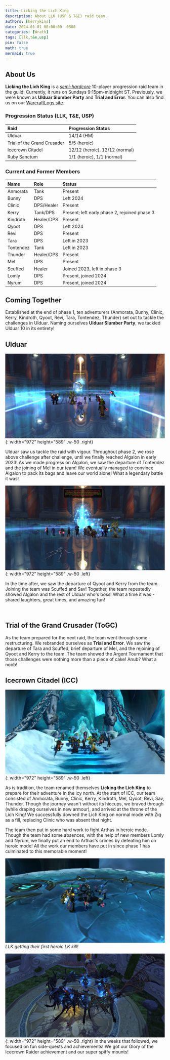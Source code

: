 ```yaml
---
title: Licking the Lich King
description: About LLK (USP & T&E) raid team.
authors: [kerrykins]
date: 2024-01-01 00:00:00 -0500
categories: [Wrath]
tags: [llk,t&e,usp]
pin: false
math: true
mermaid: true
---
```


## About Us
**Licking the Lich King** is a *[semi-hardcore](https://enclavewow.github.io/posts/raidtype/#semi-hardcore)* 10-player progression raid team in the guild. Currently, it runs on Sundays 9:15pm-midnight ST. Previously, we were known as **Ulduar Slumber Party** and **Trial and Error**. You can also find us on our [WarcraftLogs site](https://classic.warcraftlogs.com/guild/id/697940). 

### Progression Status (LLK, T&E, USP)

| Raid               | Progression Status         |
| :--------------------------- | :--------------- |
| Ulduar    | 14/14 (HM) |
| Trial of the Grand Crusader    | 5/5 (heroic)  |
| Icecrown Citadel     | 12/12 (heroic), 12/12 (normal)   |
| Ruby Sanctum      | 1/1 (heroic), 1/1 (normal)   |

### Current and Former Members

| Name               	     | Role          | Status |
| :--------------------------- | :--------------- | :------ |
| Anmorata         | Tank     | Present |
| Bunny              | DPS    | Left 2024 |
| Clinic               | DPS/Healer    | Present |
| Kerry              | Tank/DPS    | Present; left early phase 2, rejoined phase 3 |
| Kindroth               | Healer/DPS    | Present |
| Qyoot               | DPS  | Left 2024 |
| Revi               | DPS  | Present |
| Tara               | DPS  | Left in 2023 |
| Tontendez               | Tank  | Left in 2023 |
| Thunder               | Healer/DPS  | Present |
| Mel               | DPS  | Present |
| Scuffed               | Healer  | Joined 2023, left in phase 3 |
| Lomly               | DPS  | Present, joined 2024 |
| Nyrum               | DPS  | Present, joined 2024 |

## Coming Together
Established at the end of phase 1, ten adventurers (Anmorata, Bunny, Clinic, Kerry, Kindroth, Qyoot, Revi, Tara, Tontendez, Thunder) set out to tackle the challenges in Ulduar. Naming ourselves **Ulduar Slumber Party**, we tackled Ulduar 10 in its entirety! 

## Ulduar
![USPalgalon2](/images/USPalgalon2.jpg){: width="972" height="589" .w-50 .right}

Ulduar saw us tackle the raid with vigour. Throughout phase 2, we rose above challenge after challenge, until we finally reached Algalon in early 2023! As we made progress on Algalon, we saw the departure of Tontendez and the joining of Mel in our team! We eventually managed to convince Algalon to pack its bags and leave our world alone! What a legendary battle it was!

![USPalgalon1](/images/USPalgalon1.jpg){: width="972" height="589" .w-50 .left}

In the time after, we saw the departure of Qyoot and Kerry from the team. Joining the team was Scuffed and Sav! Together, the team repeatedly showed Algalon and the rest of Ulduar who's boss! What a time it was - shared laughters, great times, and amazing fun!

&nbsp;
&nbsp;
&nbsp;

## Trial of the Grand Crusader (ToGC)
As the team prepared for the next raid, the team went through some restructuring. We rebranded ourselves as **Trial and Error**. We saw the departure of Tara and Scuffed, brief departure of Mel, and the rejoining of Qyoot and Kerry to the team. The team showed the Argent Tournament that those challenges were nothing more than a piece of cake! Anub? What a noob!

## Icecrown Citadel (ICC)

![LLKnormalarthas](/images/LLKsmallarthas.jpg){: width="972" height="589" .w-50 .left}

As is tradition, the team renamed themselves **Licking the Lich King** to prepare for their adventure in the icy north. At the start of ICC, our team consisted of Anmorata, Bunny, Clinic, Kerry, Kindroth, Mel, Qyoot, Revi, Sav, Thunder. Though the journey wasn't without its hiccups, we braved through (while draping ourselves in new armour), and arrived at the throne of the Lich King! We successfully downed the Lich King on normal mode with Ziq as a fill, replacing Clinic who was absent that night. 

The team then put in some hard work to fight Arthas in heroic mode. Though the team had some absences, with the help of new members Lomly and Nyrum, we finally put an end to Arthas's crimes by defeating him on heroic mode! All the work our members have put in since phase 1 has culminated to this memorable moment!

![LLKheroicarthas](/images/LLKbigarthas.jpg)
_LLK getting their first heroic LK kill!_

![LLKheroicarthas](/images/LLKdragon.jpg){: width="972" height="589" .w-50 .right}
In the weeks that followed, we focused on fun side-quests and achievements! We got our Glory of the Icecrown Raider achievement and our super spiffy mounts!














